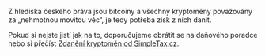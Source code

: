 Z hlediska českého práva jsou bitcoiny a všechny kryptoměny považovány za „nehmotnou movitou věc“, je tedy potřeba zisk z nich danit.

Pokud si nejste jistí jak na to, doporučujeme obrátit se na daňového poradce nebo si přečíst [Zdanění kryptoměn od SimpleTax.cz](https://www.zdanenikryptomen.cz/zdanenikryptomen.pdf).
